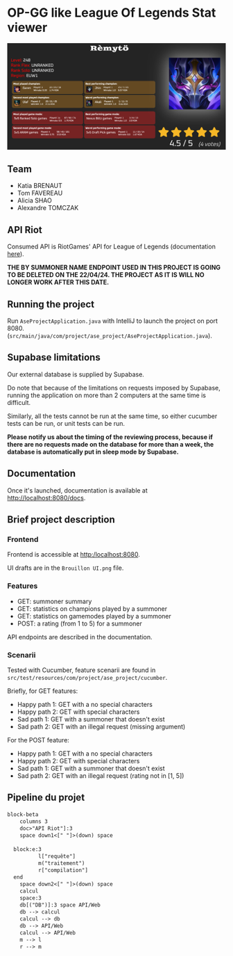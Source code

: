 # OP-GG like League Of Legends Stat viewer

![front-end](images/guardPage.png)

## Team
- Katia BRENAUT
- Tom FAVEREAU
- Alicia SHAO
- Alexandre TOMCZAK

## API Riot
Consumed API is RiotGames' API for League of Legends (documentation [here](https://developer.riotgames.com/docs/lol)).

**THE BY SUMMONER NAME ENDPOINT USED IN THIS PROJECT IS GOING TO BE DELETED ON THE 22/04/24.
THE PROJECT AS IT IS WILL NO LONGER WORK AFTER THIS DATE.**

## Running the project
Run `AseProjectApplication.java` with IntelliJ to launch the project on port 8080.
(`src/main/java/com/project/ase_project/AseProjectApplication.java`).

## Supabase limitations
Our external database is supplied by Supabase.

Do note that because of the limitations on requests imposed by Supabase, running the application
on more than 2 computers at the same time is difficult. 

Similarly, all the tests cannot be run at the same time, so either cucumber tests can be run, or unit tests can be run.

**Please notify us about the timing of the reviewing process, because if there are no requests made on the database for more
than a week, the database is automatically put in sleep mode by Supabase.**

## Documentation
Once it's launched, documentation is available at [http://localhost:8080/docs](http://localhost:8080/docs).

## Brief project description
### Frontend
Frontend is accessible at [http:/localhost:8080](http://localhost:8080).

UI drafts are in the `Brouillon UI.png` file.

### Features
- GET: summoner summary
- GET: statistics on champions played by a summoner
- GET: statistics on gamemodes played by a summoner
- POST: a rating (from 1 to 5) for a summoner

API endpoints are described in the documentation.

### Scenarii
Tested with Cucumber, feature scenarii are found in `src/test/resources/com/project/ase_project/cucumber`.

Briefly, for GET features:

- Happy path 1: GET with a no special characters
- Happy path 2: GET with special characters
- Sad path 1: GET with a summoner that doesn't exist
- Sad path 2: GET with an illegal request (missing argument)

For the POST feature:

- Happy path 1: GET with a no special characters
- Happy path 2: GET with special characters
- Sad path 1: GET with a summoner that doesn't exist
- Sad path 2: GET with an illegal request (rating not in [1, 5])


## Pipeline du projet
```mermaid
block-beta
    columns 3
    doc>"API Riot"]:3
    space down1<[" "]>(down) space

  block:e:3
          l["requête"]
          m("traitement")
          r["compilation"]
  end
    space down2<[" "]>(down) space
    calcul
    space:3
    db[("DB")]:3 space API/Web
    db --> calcul
    calcul --> db
    db --> API/Web
    calcul --> API/Web
    m --> l 
    r --> m
```



